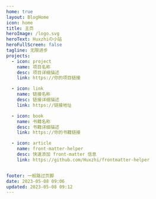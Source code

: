 ```yaml
---
home: true
layout: BlogHome
icon: home
title: 主页
heroImage: /logo.svg
heroText: Huxzhiの小站
heroFullScreen: false
tagline: 无限进步
projects:
  - icon: project
    name: 项目名称
    desc: 项目详细描述
    link: https://你的项目链接

  - icon: link
    name: 链接名称
    desc: 链接详细描述
    link: https://链接地址

  - icon: book
    name: 书籍名称
    desc: 书籍详细描述
    link: https://你的书籍链接

  - icon: article
    name: front-matter-helper
    desc: 快速添加 front-matter 信息
    link: https://github.com/Huxzhi/frontmatter-helper


footer: 一般路过页脚
date: 2023-05-08 09:06
updated: 2023-05-08 09:12
---
```




